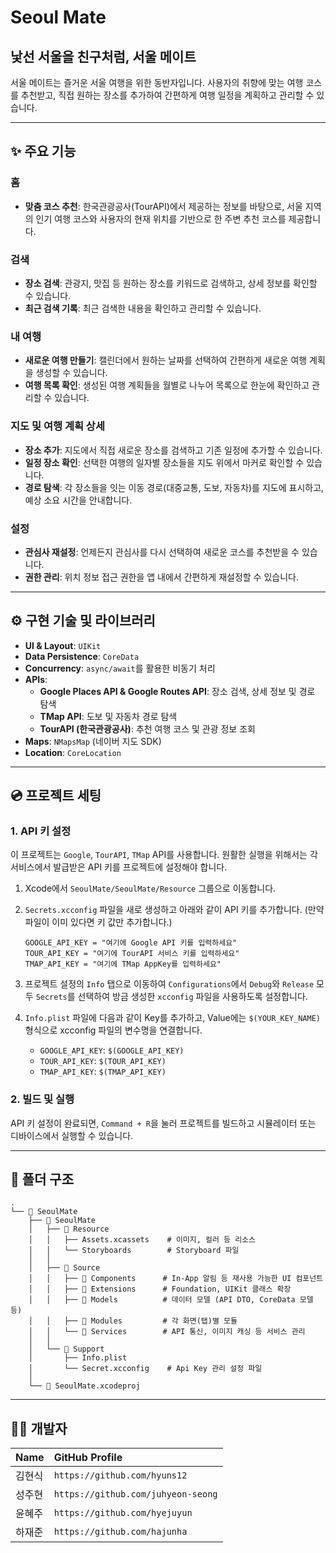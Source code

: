 # Seoul Mate

## 낯선 서울을 친구처럼, 서울 메이트

서울 메이트는 즐거운 서울 여행을 위한 동반자입니다. 사용자의 취향에 맞는 여행 코스를 추천받고, 직접 원하는 장소를 추가하여 간편하게 여행 일정을 계획하고 관리할 수 있습니다.

-----

## ✨ 주요 기능

### **홈**

  - **맞춤 코스 추천**: 한국관광공사(TourAPI)에서 제공하는 정보를 바탕으로, 서울 지역의 인기 여행 코스와 사용자의 현재 위치를 기반으로 한 주변 추천 코스를 제공합니다.

### **검색**

  - **장소 검색**: 관광지, 맛집 등 원하는 장소를 키워드로 검색하고, 상세 정보를 확인할 수 있습니다.
  - **최근 검색 기록**: 최근 검색한 내용을 확인하고 관리할 수 있습니다.

### **내 여행**

- **새로운 여행 만들기**: 캘린더에서 원하는 날짜를 선택하여 간편하게 새로운 여행 계획을 생성할 수 있습니다.
- **여행 목록 확인**: 생성된 여행 계획들을 월별로 나누어 목록으로 한눈에 확인하고 관리할 수 있습니다.

### **지도 및 여행 계획 상세**

  - **장소 추가**: 지도에서 직접 새로운 장소를 검색하고 기존 일정에 추가할 수 있습니다.
  - **일정 장소 확인**: 선택한 여행의 일자별 장소들을 지도 위에서 마커로 확인할 수 있습니다.
  - **경로 탐색**: 각 장소들을 잇는 이동 경로(대중교통, 도보, 자동차)를 지도에 표시하고, 예상 소요 시간을 안내합니다.

### **설정**

  - **관심사 재설정**: 언제든지 관심사를 다시 선택하여 새로운 코스를 추천받을 수 있습니다.
  - **권한 관리**: 위치 정보 접근 권한을 앱 내에서 간편하게 재설정할 수 있습니다.

-----

## ⚙️ 구현 기술 및 라이브러리

  - **UI & Layout**: `UIKit`
  - **Data Persistence**: `CoreData`
  - **Concurrency**: `async/await`를 활용한 비동기 처리
  - **APIs**:
      - **Google Places API & Google Routes API**: 장소 검색, 상세 정보 및 경로 탐색
      - **TMap API**: 도보 및 자동차 경로 탐색
      - **TourAPI (한국관광공사)**: 추천 여행 코스 및 관광 정보 조회
  - **Maps**: `NMapsMap` (네이버 지도 SDK)
  - **Location**: `CoreLocation`

---

## 💿 프로젝트 세팅

### **1. API 키 설정**

이 프로젝트는 `Google`, `TourAPI`, `TMap` API를 사용합니다. 원활한 실행을 위해서는 각 서비스에서 발급받은 API 키를 프로젝트에 설정해야 합니다.

1.  Xcode에서 `SeoulMate/SeoulMate/Resource` 그룹으로 이동합니다.
2.  `Secrets.xcconfig` 파일을 새로 생성하고 아래와 같이 API 키를 추가합니다. (만약 파일이 이미 있다면 키 값만 추가합니다.)

    ```
    GOOGLE_API_KEY = "여기에 Google API 키를 입력하세요"
    TOUR_API_KEY = "여기에 TourAPI 서비스 키를 입력하세요"
    TMAP_API_KEY = "여기에 TMap AppKey를 입력하세요"
    ```

3.  프로젝트 설정의 `Info` 탭으로 이동하여 `Configurations`에서 `Debug`와 `Release` 모두 `Secrets`를 선택하여 방금 생성한 `xcconfig` 파일을 사용하도록 설정합니다.
4.  `Info.plist` 파일에 다음과 같이 Key를 추가하고, Value에는 `$(YOUR_KEY_NAME)` 형식으로 xcconfig 파일의 변수명을 연결합니다.

    * `GOOGLE_API_KEY`: `$(GOOGLE_API_KEY)`
    * `TOUR_API_KEY`: `$(TOUR_API_KEY)`
    * `TMAP_API_KEY`: `$(TMAP_API_KEY)`

### **2. 빌드 및 실행**

API 키 설정이 완료되면, `Command + R`을 눌러 프로젝트를 빌드하고 시뮬레이터 또는 디바이스에서 실행할 수 있습니다.

---

## 📁 폴더 구조

```
.
└── 📂 SeoulMate
    ├── 📂 SeoulMate
    │   ├── 📂 Resource
    │   │   ├── Assets.xcassets    # 이미지, 컬러 등 리소스
    │   │   └── Storyboards        # Storyboard 파일
    │   │
    │   ├── 📂 Source
    │   │   ├── 📂 Components      # In-App 알림 등 재사용 가능한 UI 컴포넌트
    │   │   ├── 📂 Extensions      # Foundation, UIKit 클래스 확장
    │   │   ├── 📂 Models          # 데이터 모델 (API DTO, CoreData 모델 등)
    │   │   ├── 📂 Modules         # 각 화면(탭)별 모듈
    │   │   └── 📂 Services        # API 통신, 이미지 캐싱 등 서비스 관리
    │   │
    │   └── 📂 Support
    │       ├── Info.plist
    │       └── Secret.xcconfig    # Api Key 관리 설정 파일
    │   
    └── 📂 SeoulMate.xcodeproj
```

---

## 🧑‍💻 개발자

| Name | GitHub Profile |
| :--- | :--- |
| 김현식 | `https://github.com/hyuns12` |
| 성주현 | `https://github.com/juhyeon-seong` |
| 윤혜주 | `https://github.com/hyejuyun` |
| 하재준 | `https://github.com/hajunha` |
